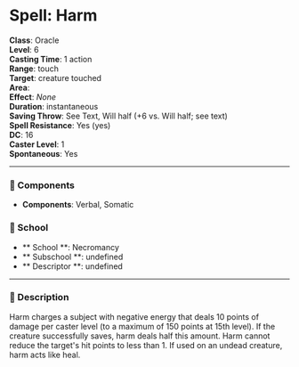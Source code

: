 
# Spell: Harm
**Class**: Oracle  
**Level**: 6  
**Casting Time**: 1 action  
**Range**: touch  
**Target**: creature touched  
**Area**:   
**Effect**: _None_  
**Duration**: instantaneous  
**Saving Throw**: See Text, Will half (+6 vs. Will half; see text)  
**Spell Resistance**: Yes (yes)  
**DC**: 16  
**Caster Level**: 1  
**Spontaneous**: Yes

---

### 🔮 Components
- **Components**: Verbal, Somatic

### 🏫 School
- ** School **: Necromancy
- ** Subschool **: undefined
- ** Descriptor **: undefined
---

### 📜 Description
Harm charges a subject with negative energy that deals 10 points of damage per caster level (to a maximum of 150 points at 15th level). If the creature successfully saves, harm deals half this amount. Harm cannot reduce the target's hit points to less than 1. If used on an undead creature, harm acts like heal.
